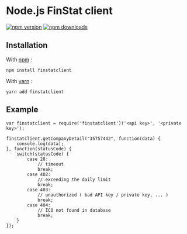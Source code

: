 # Node.js FinStat client

[![npm version](https://img.shields.io/npm/v/finstatclient.svg?style=flat)](https://www.npmjs.com/package/finstatclient) [![npm downloads](https://img.shields.io/npm/dm/finstatclient.svg?style=flat)](https://www.npmjs.com/package/finstatclient)

## Installation

With [npm](https://www.npmjs.com/) :

```
npm install finstatclient
```

With [yarn](https://yarnpkg.com/) :

```
yarn add finstatclient
```

## Example

```
var finstatclient = require('finstatclient')('<api key>', '<private key>');

finstatclient.getCompanyDetail("35757442", function(data) {
    console.log(data);
}, function(statusCode) {
    switch(statusCode) {
        case 28:
            // timeout
            break;
        case 402:
            // exceeding the daily limit
            break;
        case 403:
            // unauthorized ( bad API key / private key, ... )
            break;
        case 404:
            // ICO not found in database
            break;
    }
});
```
